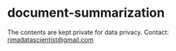 # document-summarization
The contents are kept private for data privacy. 
Contact: rimadatascientist@gmail.com
